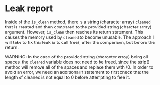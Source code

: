 # Leak report

Inside of the `is_clean` method, there is a string (character array) `cleaned` that is created and then compared to the provided string (charcter array) argument. However, `is_clean` then reaches its return statement. This causes the memory used by `cleaned` to become unusable. The approach I will take to fix this leak is to call free() after the comparison, but before the return.

WARNING: In the case of the provided string (character array) being all spaces, the `cleaned` variable does not need to be freed, since the strip() method will remove all of the spaces and replace them with \0. In order to avoid an error, we need an additional if statement to first check that the length of cleaned is not equal to 0 before attempting to free it.
